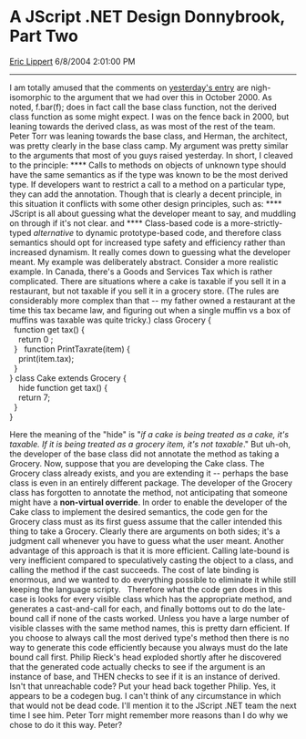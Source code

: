 <div id="page">

# A JScript .NET Design Donnybrook, Part Two

[Eric Lippert](https://social.msdn.microsoft.com/profile/Eric%20Lippert) 6/8/2004 2:01:00 PM

-----

<div id="content">

I am totally amused that the comments on [yesterday's entry](http://blogs.msdn.com/ericlippert/archive/2004/06/07/150367.aspx) are nigh-isomorphic to the argument that we had over this in October 2000. As noted, f.bar(f); does in fact call the base class function, not the derived class function as some might expect. I was on the fence back in 2000, but leaning towards the derived class, as was most of the rest of the team. Peter Torr was leaning towards the base class, and Herman, the architect, was pretty clearly in the base class camp. My argument was pretty similar to the arguments that most of you guys raised yesterday. In short, I cleaved to the principle: **** Calls to methods on objects of unknown type should have the same semantics as if the type was known to be the most derived type. If developers want to restrict a call to a method on a particular type, they can add the annotation. Though that is clearly a decent principle, in this situation it conflicts with some other design principles, such as: **** JScript is all about guessing what the developer meant to say, and muddling on through if it's not clear. and **** Class-based code is a more-strictly-typed *alternative* to dynamic prototype-based code, and therefore class semantics should opt for increased type safety and efficiency rather than increased dynamism. It really comes down to guessing what the developer meant. My example was deliberately abstract. Consider a more realistic example. In Canada, there's a Goods and Services Tax which is rather complicated. There are situations where a cake is taxable if you sell it in a restaurant, but not taxable if you sell it in a grocery store. (The rules are considerably more complex than that -- my father owned a restaurant at the time this tax became law, and figuring out when a single muffin vs a box of muffins was taxable was quite tricky.) class Grocery {  
  function get tax() {  
    return 0 ;  
  }   function PrintTaxrate(item) {  
    print(item.tax);  
  }  
} class Cake extends Grocery {   
    hide function get tax() {  
    return 7;  
  }  
}  
  
Here the meaning of the "hide" is "*if a cake is being treated as a cake, it's taxable. If it is being treated as a grocery item, it's not taxable*." But uh-oh, the developer of the base class did not annotate the method as taking a Grocery. Now, suppose that you are developing the Cake class. The Grocery class already exists, and you are extending it -- perhaps the base class is even in an entirely different package. The developer of the Grocery class has forgotten to annotate the method, not anticipating that someone might have a **non-virtual override**. In order to enable the developer of the Cake class to implement the desired semantics, the code gen for the Grocery class must as its first guess assume that the caller intended this thing to take a Grocery. Clearly there are arguments on both sides; it's a judgment call whenever you have to guess what the user meant. Another advantage of this approach is that it is more efficient. Calling late-bound is very inefficient compared to speculatively casting the object to a class, and calling the method if the cast succeeds. The cost of late binding is enormous, and we wanted to do everything possible to eliminate it while still keeping the language scripty.   Therefore what the code gen does in this case is looks for every visible class which has the appropriate method, and generates a cast-and-call for each, and finally bottoms out to do the late-bound call if none of the casts worked. Unless you have a large number of visible classes with the same method names, this is pretty darn efficient. If you choose to always call the most derived type's method then there is no way to generate this code efficiently because you always must do the late bound call first. Philip Rieck's head exploded shortly after he discovered that the generated code actually checks to see if the argument is an instance of base, and THEN checks to see if it is an instance of derived. Isn't that unreachable code? Put your head back together Philip. Yes, it appears to be a codegen bug. I can't think of any circumstance in which that would not be dead code. I'll mention it to the JScript .NET team the next time I see him. Peter Torr might remember more reasons than I do why we chose to do it this way. Peter?  

</div>

</div>

